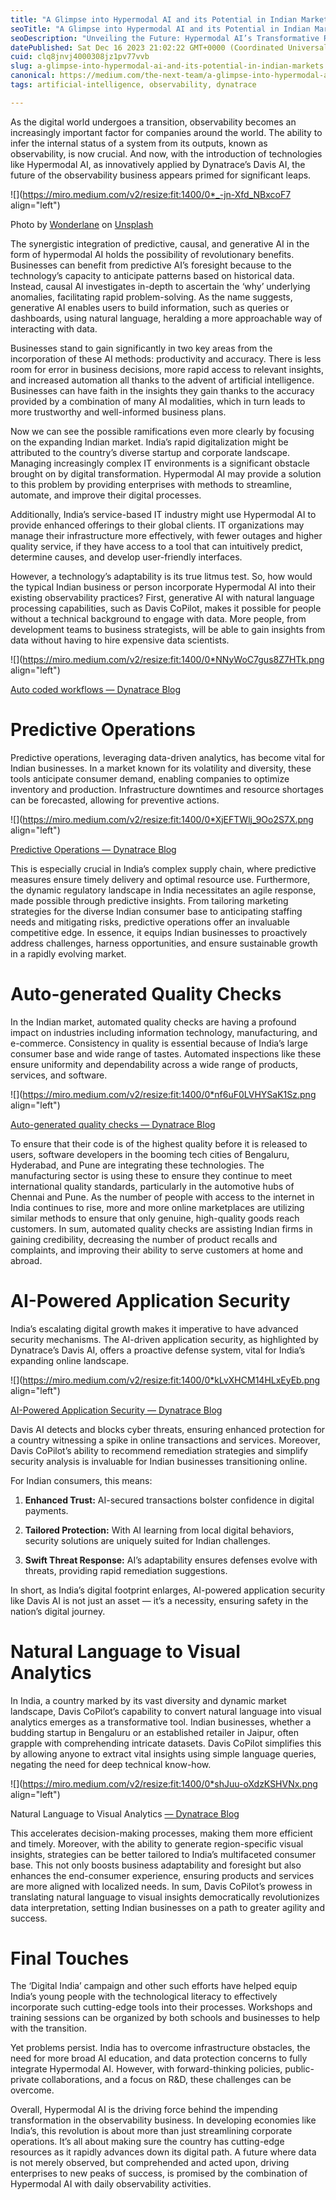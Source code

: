 ```yaml
---
title: "A Glimpse into Hypermodal AI and its Potential in Indian Markets"
seoTitle: "A Glimpse into Hypermodal AI and its Potential in Indian Markets"
seoDescription: "Unveiling the Future: Hypermodal AI’s Transformative Role in the Indian Market Landscape"
datePublished: Sat Dec 16 2023 21:02:22 GMT+0000 (Coordinated Universal Time)
cuid: clq8jnvj4000308jz1pv77vvb
slug: a-glimpse-into-hypermodal-ai-and-its-potential-in-indian-markets
canonical: https://medium.com/the-next-team/a-glimpse-into-hypermodal-ai-and-its-potential-in-indian-markets-ecbe790f33e3
tags: artificial-intelligence, observability, dynatrace

---
```


As the digital world undergoes a transition, observability becomes an increasingly important factor for companies around the world. The ability to infer the internal status of a system from its outputs, known as observability, is now crucial. And now, with the introduction of technologies like Hypermodal AI, as innovatively applied by Dynatrace’s Davis AI, the future of the observability business appears primed for significant leaps.

![](https://miro.medium.com/v2/resize:fit:1400/0*_-jn-Xfd_NBxcoF7 align="left")

Photo by [Wonderlane](https://unsplash.com/@wonderlane?utm_source=medium&utm_medium=referral) on [Unsplash](https://unsplash.com/?utm_source=medium&utm_medium=referral)

The synergistic integration of predictive, causal, and generative AI in the form of hypermodal AI holds the possibility of revolutionary benefits. Businesses can benefit from predictive AI’s foresight because to the technology’s capacity to anticipate patterns based on historical data. Instead, causal AI investigates in-depth to ascertain the ‘why’ underlying anomalies, facilitating rapid problem-solving. As the name suggests, generative AI enables users to build information, such as queries or dashboards, using natural language, heralding a more approachable way of interacting with data.

Businesses stand to gain significantly in two key areas from the incorporation of these AI methods: productivity and accuracy. There is less room for error in business decisions, more rapid access to relevant insights, and increased automation all thanks to the advent of artificial intelligence. Businesses can have faith in the insights they gain thanks to the accuracy provided by a combination of many AI modalities, which in turn leads to more trustworthy and well-informed business plans.

Now we can see the possible ramifications even more clearly by focusing on the expanding Indian market. India’s rapid digitalization might be attributed to the country’s diverse startup and corporate landscape. Managing increasingly complex IT environments is a significant obstacle brought on by digital transformation. Hypermodal AI may provide a solution to this problem by providing enterprises with methods to streamline, automate, and improve their digital processes.

Additionally, India’s service-based IT industry might use Hypermodal AI to provide enhanced offerings to their global clients. IT organizations may manage their infrastructure more effectively, with fewer outages and higher quality service, if they have access to a tool that can intuitively predict, determine causes, and develop user-friendly interfaces.

However, a technology’s adaptability is its true litmus test. So, how would the typical Indian business or person incorporate Hypermodal AI into their existing observability practices? First, generative AI with natural language processing capabilities, such as Davis CoPilot, makes it possible for people without a technical background to engage with data. More people, from development teams to business strategists, will be able to gain insights from data without having to hire expensive data scientists.

![](https://miro.medium.com/v2/resize:fit:1400/0*NNyWoC7gus8Z7HTk.png align="left")

[Auto coded workflows — Dynatrace Blog](https://www.dynatrace.com/news/blog/hypermodal-ai-dynatrace-expands-davis-ai-with-davis-copilot/)

# **Predictive Operations**

Predictive operations, leveraging data-driven analytics, has become vital for Indian businesses. In a market known for its volatility and diversity, these tools anticipate consumer demand, enabling companies to optimize inventory and production. Infrastructure downtimes and resource shortages can be forecasted, allowing for preventive actions.

![](https://miro.medium.com/v2/resize:fit:1400/0*XjEFTWlj_9Oo2S7X.png align="left")

[Predictive Operations — Dynatrace Blog](https://www.dynatrace.com/news/blog/hypermodal-ai-dynatrace-expands-davis-ai-with-davis-copilot/)

This is especially crucial in India’s complex supply chain, where predictive measures ensure timely delivery and optimal resource use. Furthermore, the dynamic regulatory landscape in India necessitates an agile response, made possible through predictive insights. From tailoring marketing strategies for the diverse Indian consumer base to anticipating staffing needs and mitigating risks, predictive operations offer an invaluable competitive edge. In essence, it equips Indian businesses to proactively address challenges, harness opportunities, and ensure sustainable growth in a rapidly evolving market.

# **Auto-generated Quality Checks**

In the Indian market, automated quality checks are having a profound impact on industries including information technology, manufacturing, and e-commerce. Consistency in quality is essential because of India’s large consumer base and wide range of tastes. Automated inspections like these ensure uniformity and dependability across a wide range of products, services, and software.

![](https://miro.medium.com/v2/resize:fit:1400/0*nf6uF0LVHYSaK1Sz.png align="left")

[Auto-generated quality checks — Dynatrace Blog](https://www.dynatrace.com/news/blog/hypermodal-ai-dynatrace-expands-davis-ai-with-davis-copilot/)

To ensure that their code is of the highest quality before it is released to users, software developers in the booming tech cities of Bengaluru, Hyderabad, and Pune are integrating these technologies. The manufacturing sector is using these to ensure they continue to meet international quality standards, particularly in the automotive hubs of Chennai and Pune. As the number of people with access to the internet in India continues to rise, more and more online marketplaces are utilizing similar methods to ensure that only genuine, high-quality goods reach customers. In sum, automated quality checks are assisting Indian firms in gaining credibility, decreasing the number of product recalls and complaints, and improving their ability to serve customers at home and abroad.

# **AI-Powered Application Security**

India’s escalating digital growth makes it imperative to have advanced security mechanisms. The AI-driven application security, as highlighted by Dynatrace’s Davis AI, offers a proactive defense system, vital for India’s expanding online landscape.

![](https://miro.medium.com/v2/resize:fit:1400/0*kLvXHCM14HLxEyEb.png align="left")

[AI-Powered Application Security — Dynatrace Blog](https://www.dynatrace.com/news/blog/hypermodal-ai-dynatrace-expands-davis-ai-with-davis-copilot/)

Davis AI detects and blocks cyber threats, ensuring enhanced protection for a country witnessing a spike in online transactions and services. Moreover, Davis CoPilot’s ability to recommend remediation strategies and simplify security analysis is invaluable for Indian businesses transitioning online.

For Indian consumers, this means:

1. **Enhanced Trust:** AI-secured transactions bolster confidence in digital payments.
    
2. **Tailored Protection:** With AI learning from local digital behaviors, security solutions are uniquely suited for Indian challenges.
    
3. **Swift Threat Response:** AI’s adaptability ensures defenses evolve with threats, providing rapid remediation suggestions.
    

In short, as India’s digital footprint enlarges, AI-powered application security like Davis AI is not just an asset — it’s a necessity, ensuring safety in the nation’s digital journey.

# **Natural Language to Visual Analytics**

In India, a country marked by its vast diversity and dynamic market landscape, Davis CoPilot’s capability to convert natural language into visual analytics emerges as a transformative tool. Indian businesses, whether a budding startup in Bengaluru or an established retailer in Jaipur, often grapple with comprehending intricate datasets. Davis CoPilot simplifies this by allowing anyone to extract vital insights using simple language queries, negating the need for deep technical know-how.

![](https://miro.medium.com/v2/resize:fit:1400/0*shJuu-oXdzKSHVNx.png align="left")

Natural Language to Visual Analytics [— Dynatrace Blog](https://www.dynatrace.com/news/blog/hypermodal-ai-dynatrace-expands-davis-ai-with-davis-copilot/)

This accelerates decision-making processes, making them more efficient and timely. Moreover, with the ability to generate region-specific visual insights, strategies can be better tailored to India’s multifaceted consumer base. This not only boosts business adaptability and foresight but also enhances the end-consumer experience, ensuring products and services are more aligned with localized needs. In sum, Davis CoPilot’s prowess in translating natural language to visual insights democratically revolutionizes data interpretation, setting Indian businesses on a path to greater agility and success.

# **Final Touches**

The ‘Digital India’ campaign and other such efforts have helped equip India’s young people with the technological literacy to effectively incorporate such cutting-edge tools into their processes. Workshops and training sessions can be organized by both schools and businesses to help with the transition.

Yet problems persist. India has to overcome infrastructure obstacles, the need for more broad AI education, and data protection concerns to fully integrate Hypermodal AI. However, with forward-thinking policies, public-private collaborations, and a focus on R&D, these challenges can be overcome.

Overall, Hypermodal AI is the driving force behind the impending transformation in the observability business. In developing economies like India’s, this revolution is about more than just streamlining corporate operations. It’s all about making sure the country has cutting-edge resources as it rapidly advances down its digital path. A future where data is not merely observed, but comprehended and acted upon, driving enterprises to new peaks of success, is promised by the combination of Hypermodal AI with daily observability activities.